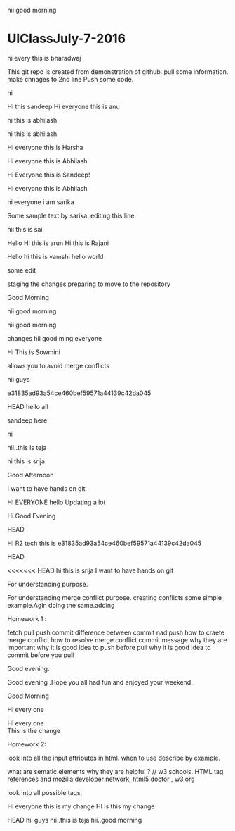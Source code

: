 

hii good morning


# UIClassJuly-7-2016


hi every this is bharadwaj

This git repo is created from demonstration of github. pull some information. make chnages to 2nd line
Push some code.


hi

Hi this sandeep
Hi everyone this is anu

hi this is abhilash


hi this is abhilash


Hi everyone this is Harsha


Hi everyone this is Abhilash


Hi Everyone this is Sandeep!

Hi everyone this is Abhilash


hi everyone i am sarika

Some sample text by sarika. editing this line.

hii this is sai


Hello
Hi this is arun
Hi this is Rajani

Hello 
hi this is vamshi
hello world




some edit




staging the changes preparing to move to the repository


Good Morning    

hii good morning


hii good morning

changes
hii good ming everyone

Hi This is Sowmini


allows you to avoid merge conflicts 

hii guys



e31835ad93a54ce460bef59571a44139c42da045

 

HEAD
hello all

 
sandeep here

hi

hii..this is teja




hi this is srija

Good Afternoon

I want to have hands on git

HI EVERYONE
hello 
Updating a lot


Hi Good Evening 

 HEAD

HI R2 tech this is 
e31835ad93a54ce460bef59571a44139c42da045

HEAD

<<<<<<< HEAD
hi this is srija
I want to have hands on git


For understanding purpose.

For understanding merge conflict purpose. creating conflicts some simple example.Agin doing the same.adding


Homework 1 :

fetch
pull
push 
commit 
difference between commit nad push 
how to craete merge conflict
how to resolve merge conflict
commit message why they are important
why it is good idea to push before pull
why  it is good idea to commit before you pull


Good evening.


Good evening .Hope you all had fun and enjoyed your weekend.

Good Morning 

Hi every one

Hi every one	
This is the change


Homework 2:

 look into all the input attributes in html. when to use describe by example.

 what are sematic elements why they are helpful ? // w3  schools. HTML tag references and mozilla developer network, html5 doctor , w3.org

 look into all possible tags.

Hi everyone this is my change
HI is this my change

 HEAD
hii guys
hii..this is teja
hii..good morning